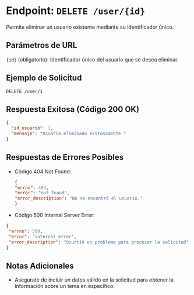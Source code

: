 # Endpoint: `DELETE /user/{id}`

Permite eliminar un usuario existente mediante su identificador único.

## Parámetros de URL
`{id}` (obligatorio): Identificador único del usuario que se desea eliminar.


## Ejemplo de Solicitud
```http
DELETE /user/1
```

## Respuesta Exitosa (Código 200 OK)
```json
{
  "id_usuario": 1,
  "mensaje": "Usuario eliminado exitosamente."
}
```

## Respuestas de Errores Posibles
- Código 404 Not Found:

  ```json
  {
  "errno": 404,
  "error": "not_found",
  "error_description": "No se encontró el usuario."
  }

  ```

- Código 500 Internal Server Error:
 ```json
{
  "errno": 500,
  "error": "internal_error",
  "error_description": "Ocurrió un problema para procesar la solicitud"
}
```

## Notas Adicionales

- Asegurate de incluir un datos válido en la solicitud para obtener la información
  sobre un tema en específico.